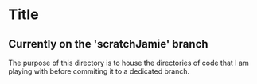 # Title

## Currently on the 'scratchJamie' branch

The purpose of this directory is to house the directories of code that I am playing with before commiting it to a dedicated branch.